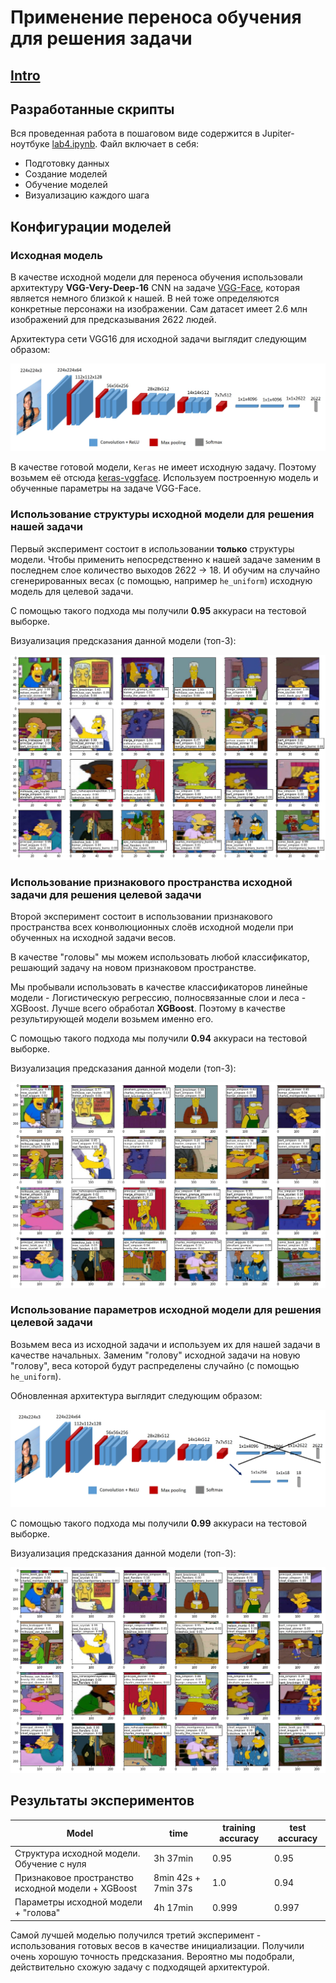 # Применение переноса обучения для решения задачи

## [Intro](../README.md)

## Разработанные скрипты

Вся проведенная работа в пошаговом виде содержится в Jupiter-ноутбуке [lab4.ipynb](./lab4.ipynb).
Файл включает в себя:
* Подготовку данных
* Создание моделей
* Обучение моделей
* Визуализацию каждого шага

## Конфигурации моделей

### Исходная модель

В качестве исходной модели для переноса обучения использовали архитектуру **VGG-Very-Deep-16** CNN на задаче [VGG-Face](https://www.robots.ox.ac.uk/~vgg/data/vgg_face/), которая является немного близкой к нашей. В ней тоже определяются конкретные персонажи на изображении. Сам датасет имеет 2.6 млн изображений для предсказывания 2622 людей.

Архитектура сети VGG16 для исходной задачи выглядит следующим образом:

![source model](./images/vgg-face-architecture.jpg)

В качестве готовой модели, `Keras` не имеет исходную задачу. Поэтому возьмем её отсюда [keras-vggface](https://github.com/Tony607/keras_vggface). Используем построенную модель и обученные параметры на задаче VGG-Face.

### Использование структуры исходной модели для решения нашей задачи

Первый эксперимент состоит в использовании **только** структуры модели. Чтобы применить непосредственно к нашей задаче заменим в последнем слое количество выходов 2622 -> 18. И обучим на случайно сгенерированных весах (с помощью, например `he_uniform`) исходную модель для целевой задачи.

С помощью такого подхода мы получили **0.95** аккураси на тестовой выборке.

Визуализация предсказания данной модели (топ-3):

![xgboost](./images/vgg+init.png)

### Использование признакового пространства исходной задачи для решения целевой задачи

Второй эксперимент состоит в использовании признакового пространства всех конволюционных слоёв исходной модели при обученных на исходной задачи весов.

В качестве "головы" мы можем использовать любой классификатор, решающий задачу на новом признаковом пространстве.

Мы пробывали использовать в качестве классификаторов линейные модели - Логистическую регрессию, полносвязанные слои и леса - XGBoost. Лучше всего обработал **XGBoost**. Поэтому в качестве результирующей модели возьмем именно его.

С помощью такого подхода мы получили **0.94** аккураси на тестовой выборке.

Визуализация предсказания данной модели (топ-3):

![xgboost](./images/vgg+xgboost.png)

### Использование параметров исходной модели для решения целевой задачи

Возьмем веса из исходной задачи и используем их для нашей задачи в качестве начальных. Заменим "голову" исходной задачи на новую "голову", веса которой будут распределены случайно (с помощью `he_uniform`).

Обновленная архитектура выглядит следующим образом:

![head](./images/vgg-arh-2.PNG)

С помощью такого подхода мы получили **0.99** аккураси на тестовой выборке.

Визуализация предсказания данной модели (топ-3):

![head](./images/vgg+head.png)

## Результаты экспериментов

| Model  | time | training accuracy |  test accuracy |
|--------|------|-------------------|----------------|
|Структура исходной модели. Обучение с нуля         | 3h 37min             | 0.95     | 0.95       |
|Признаковое пространство исходной модели + XGBoost | 8min 42s + 7min 37s  | 1.0      | 0.94       |
|Параметры исходной модели + "голова"               | 4h 17min             | 0.999    | 0.997      |

Самой лучшей моделью получился третий эксперимент - использования готовых весов в качестве инициализации. Получили очень хорошую точность предсказания. Вероятно мы подобрали, действительно схожую задачу с подходящей архитектурой.
